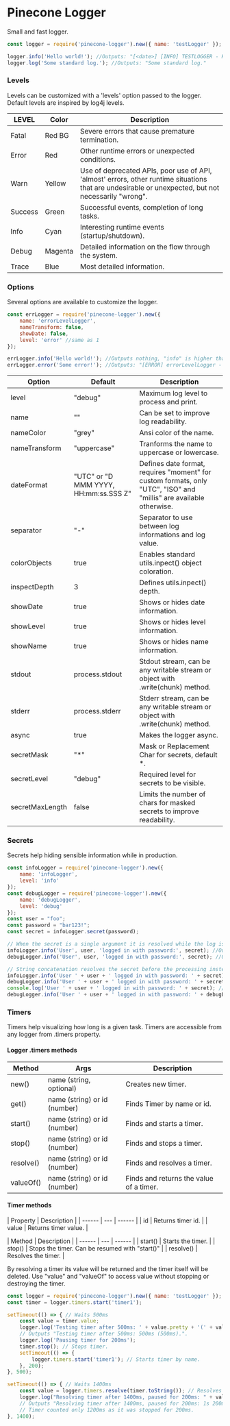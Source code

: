 # Pinecone Logger

Small and fast logger.

```javascript
const logger = require('pinecone-logger').new({ name: 'testLogger' });

logger.info('Hello world!'); //Outputs: "[<date>] [INFO] TESTLOGGER - Hello world!"
logger.log('Some standard log.'); //Outputs: "Some standard log."
```
### Levels

Levels can be customized with a 'levels' option passed to the logger.
Default levels are inspired by log4j levels.

| LEVEL | Color | Description |
| ------ | ------ | ------ |
| Fatal | Red BG | Severe errors that cause premature termination. |
| Error | Red | Other runtime errors or unexpected conditions. |
| Warn | Yellow | Use of deprecated APIs, poor use of API, 'almost' errors, other runtime situations that are undesirable or unexpected, but not necessarily "wrong". |
| Success | Green | Successful events, completion of long tasks. |
| Info | Cyan | Interesting runtime events (startup/shutdown). |
| Debug | Magenta | Detailed information on the flow through the system. |
| Trace | Blue | Most detailed information. |

### Options

Several options are available to customize the logger.

```js
const errLogger = require('pinecone-logger').new({ 
	name: 'errorLevelLogger',
	nameTransform: false,
	showDate: false,
	level: 'error' //same as 1
});

errLogger.info('Hello world!'); //Outputs nothing, "info" is higher than "error".
errLogger.error('Some error!'); //Outputs: "[ERROR] errorLevelLogger - Some error!"
```

| Option | Default | Description |
| ------ | ------ | ------ |
| level | "debug" | Maximum log level to process and print. |
| name | "" | Can be set to improve log readability. |
| nameColor | "grey" | Ansi color of the name. |
| nameTransform | "uppercase" | Tranforms the name to uppercase or lowercase. |
| dateFormat | "UTC" or "D MMM YYYY, HH:mm:ss.SSS Z" | Defines date format, requires "moment" for custom formats, only "UTC", "ISO" and "millis" are available otherwise. |
| separator | "-" | Separator to use between log informations and log value. |
| colorObjects | true | Enables standard utils.inpect() object coloration. |
| inspectDepth | 3 | Defines utils.inpect() depth. |
| showDate | true | Shows or hides date information. |
| showLevel | true | Shows or hides level information. |
| showName | true | Shows or hides name information. |
| stdout | process.stdout | Stdout stream, can be any writable stream or object with .write(chunk) method. |
| stderr | process.stderr | Stderr stream, can be any writable stream or object with .write(chunk) method. |
| async | true | Makes the logger async. |
| secretMask | "*" | Mask or Replacement Char for secrets, default *. |
| secretLevel | "debug" | Required level for secrets to be visible. |
| secretMaxLength | false | Limits the number of chars for masked secrets to improve readability. |

### Secrets

Secrets help hiding sensible information while in production.

```js
const infoLogger = require('pinecone-logger').new({ 
	name: 'infoLogger',
	level: 'info'
});	
const debugLogger = require('pinecone-logger').new({ 
	name: 'debugLogger',
	level: 'debug'
});
const user = "foo";
const password = "bar123!";
const secret = infoLogger.secret(password);

// When the secret is a single argument it is resolved while the log is processed by the logger.
infoLogger.info('User', user, 'logged in with password:', secret); //Outputs: "User foo logged in with password *******".
debugLogger.info('User', user, 'logged in with password:', secret); //Outputs: "User foo logged in with password bar123!".

// String concatenation resolves the secret before the processing instead, so, if logger level < secret level, secret will be masked.
infoLogger.info('User ' + user + ' logged in with password: ' + secret); //Outputs: "User foo logged in with password *******".
debugLogger.info('User ' + user + ' logged in with password: ' + secret); //Outputs: "User foo logged in with password *******".
console.log('User ' + user + ' logged in with password: ' + secret); //Outputs: "User foo logged in with password *******".
debugLogger.info('User ' + user + ' logged in with password: ' + debugLogger.secret(password)); //Outputs "User foo logged in with password bar123!" since both debugLogger and secret levels are "debug".
```

### Timers

Timers help visualizing how long is a given task. Timers are accessible from any logger from .timers property.

#### Logger .timers methods

| Method | Args | Description |
| ------ | --- | ------ |
| new() | name (string, optional) | Creates new timer. |
| get() | name (string) or id (number) | Finds Timer by name or id. |
| start() | name (string) or id (number) | Finds and starts a timer. |
| stop() | name (string) or id (number) | Finds and stops a timer. |
| resolve() | name (string) or id (number) | Finds and resolves a timer. |
| valueOf() | name (string) or id (number)| Finds and returns the value of a timer. |

#### Timer methods

| Property | Description |
| ------ | --- | ------ |
| id | Returns timer id. |
| value | Returns timer value. |

| Method | Description |
| ------ | --- | ------ |
| start() | Starts the timer. |
| stop() | Stops the timer. Can be resumed with "start()" |
| resolve() | Resolves the timer. |

By resolving a timer its value will be returned and the timer itself will be deleted. Use "value" and "valueOf" to access value without stopping or destroying the timer.

```js
const logger = require('pinecone-logger').new({ name: 'testLogger' });
const timer = logger.timers.start('timer1');

setTimeout(() => { // Waits 500ms
	const value = timer.value;
	logger.log('Testing timer after 500ms: ' + value.pretty + '(' + value + 'ms).'); 
	// Outputs "Testing timer after 500ms: 500ms (500ms).".
	logger.log('Pausing timer for 200ms');
	timer.stop(); // Stops timer.
	setTimeout(() => {
		logger.timers.start('timer1'); // Starts timer by name.
	}, 200);
}, 500);

setTimeout(() => { // Waits 1400ms
	const value = logger.timers.resolve(timer.toString()); // Resolves timer by id
	logger.log("Resolving timer after 1400ms, paused for 200ms: " + value.pretty + '(' + value + 'ms).');
	// Outputs "Resolving timer after 1400ms, paused for 200ms: 1s 200ms (1200ms).".
	// Timer counted only 1200ms as it was stopped for 200ms.
}, 1400);
```